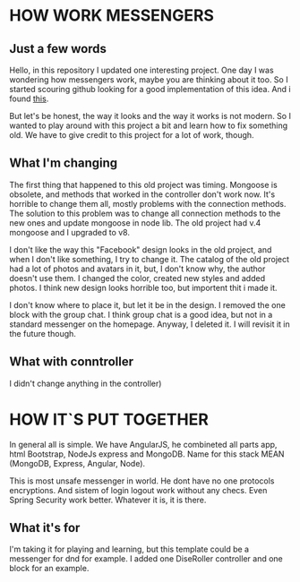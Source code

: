 # HOW WORK MESSENGERS

## Just a few words

Hello, in this repository I updated one interesting project. One day I was wondering how messengers work, maybe you are thinking about it too. So I started scouring github looking for a good implementation of this idea. And i found [this](https://github.com/sudheeshshetty/Chat). 

But let's be honest, the way it looks and the way it works is not modern. So I wanted to play around with this project a bit and learn how to fix something old. We have to give credit to this project for a lot of work, though. 

## What I'm changing

The first thing that happened to this old project was timing. Mongoose is obsolete, and methods that worked in the controller don't work now. It's horrible to change them all, mostly problems with the connection methods. The solution to this problem was to change all connection methods to the new ones and update mongoose in node lib. The old project had v.4 mongoose and I upgraded to v8.

I don't like the way this "Facebook" design looks in the old project, and when I don't like something, I try to change it. The catalog of the old project had a lot of photos and avatars in it, but, I don't know why, the author doesn't use them. I changed the color, created new styles and added photos. I think new design looks horrible too, but importent thit i made it.

I don't know where to place it, but let it be in the design. I removed the one block with the group chat. I think group chat is a good idea, but not in a standard messenger on the homepage. Anyway, I deleted it. I will revisit it in the future though. 

## What with conntroller

I didn't change anything in the controller)

# HOW IT`S PUT TOGETHER

In general all is simple. We have AngularJS, he combineted all parts app, html Bootstrap, NodeJs express and MongoDB. Name for this stack MEAN (MongoDB, Express, Angular, Node). 

This is most unsafe messenger in world. He dont have no one protocols encryptions. And sistem of login logout work without any checs. Even Spring Security work better. Whatever it is, it is there.

## What it's for

I'm taking it for playing and learning, but this template could be a messenger for dnd for example. I added one DiseRoller controller and one block for an example. 
